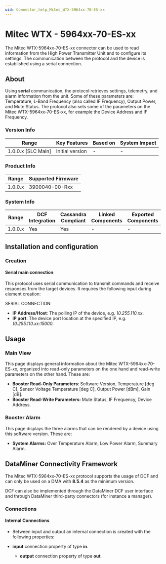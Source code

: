 ```yaml
---
uid: Connector_help_Mitec_WTX-5964xx-70-ES-xx
---
```


# Mitec WTX - 5964xx-70-ES-xx

The Mitec WTX-5964xx-70-ES-xx connector can be used to read information from the High Power Transmitter Unit and to configure its settings. The communication between the protocol and the device is established using a serial connection.

## About

Using **serial** communication, the protocol retrieves settings, telemetry, and alarm information from the unit. Some of these parameters are: Temperature, L-Band Frequency (also called IF Frequency), Output Power, and Mute Status. The protocol also sets some of the parameters on the Mitec WTX-5964xx-70-ES-xx, for example the Device Address and IF Frequency.

### Version Info

| Range                | Key Features     | Based on     | System Impact     |
|----------------------|------------------|--------------|-------------------|
| 1.0.0.x [SLC Main]   | Initial version  | -            | -                 |

### Product Info

| Range     | Supported Firmware     |
|-----------|------------------------|
| 1.0.0.x   | 3900040-00-Rxx         |

### System Info

| Range     | DCF Integration     | Cassandra Compliant     | Linked Components     | Exported Components     |
|-----------|---------------------|-------------------------|-----------------------|-------------------------|
| 1.0.0.x   | Yes                 | Yes                     | -                     | -                       |

## Installation and configuration

### Creation

#### Serial main connection

This protocol uses serial communication to transmit commands and receive responses from the target devices. It requires the following input during element creation:

SERIAL CONNECTION

- **IP Address/Host**: The polling IP of the device, e.g. *10.255.110.xx*.
- **IP port**: The device port location at the specified IP, e.g. *10.255.110.xx:15000*.

## Usage

### Main View

This page displays general information about the Mitec WTX-5964xx-70-ES-xx, organized into read-only parameters on the one hand and read-write parameters on the other hand. These are:

- **Booster Read-Only Parameters**: Software Version, Temperature \[deg C\], Sensor Voltage Temperature \[deg C\], Output Power \[dBm\], Gain \[dB\].
- **Booster Read-Write Parameters:** Mute Status, IF Frequency, Device Address.

### Booster Alarm

This page displays the three alarms that can be rendered by a device using this software version. These are:

- **System Alarms:** Over Temperature Alarm, Low Power Alarm, Summary Alarm.

## DataMiner Connectivity Framework

The Mitec WTX-5964xx-70-ES-xx protocol supports the usage of DCF and can only be used on a DMA with **8.5.4** as the minimum version.

DCF can also be implemented through the DataMiner DCF user interface and through DataMiner third-party connectors (for instance a manager).

### Connections

#### Internal Connections

- Between input and output an internal connection is created with the following properties:

- **input** connection property of type **in**.
  - **output** connection property of type **out**.
